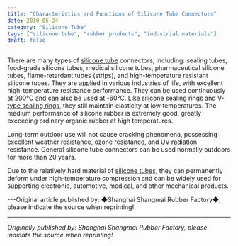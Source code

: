 ```yaml
---
title: "Characteristics and Functions of Silicone Tube Connectors"
date: 2010-05-24
category: "Silicone Tube"
tags: ["silicone tube", "rubber products", "industrial materials"]
draft: false
---
```


There are many types of [silicone tube](http://www.smpolymer.com/guijiaoguan/) connectors, including: sealing tubes, food-grade silicone tubes, medical silicone tubes, pharmaceutical silicone tubes, flame-retardant tubes (strips), and high-temperature resistant silicone tubes. They are applied in various industries of life, with excellent high-temperature resistance performance. They can be used continuously at 200°C and can also be used at -60°C. Like [silicone sealing rings](http://www.smpolymer.com/) and [V-type sealing rings](http://www.smpolymer.com/), they still maintain elasticity at low temperatures. The medium performance of silicone rubber is extremely good, greatly exceeding ordinary organic rubber at high temperatures.

Long-term outdoor use will not cause cracking phenomena, possessing excellent weather resistance, ozone resistance, and UV radiation resistance. General silicone tube connectors can be used normally outdoors for more than 20 years.

Due to the relatively hard material of [silicone tubes](http://www.smpolymer.com/guijiaoguan/), they can permanently deform under high-temperature compression and can be widely used for supporting electronic, automotive, medical, and other mechanical products.

---Original article published by: ◆Shanghai Shangmai Rubber Factory◆, please indicate the source when reprinting!

---

*Originally published by: Shanghai Shangmai Rubber Factory, please indicate the source when reprinting!*